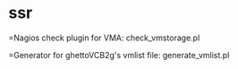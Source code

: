 ssr
===

=Nagios check plugin for VMA: check_vmstorage.pl

=Generator for ghettoVCB2g's vmlist file: generate_vmlist.pl
